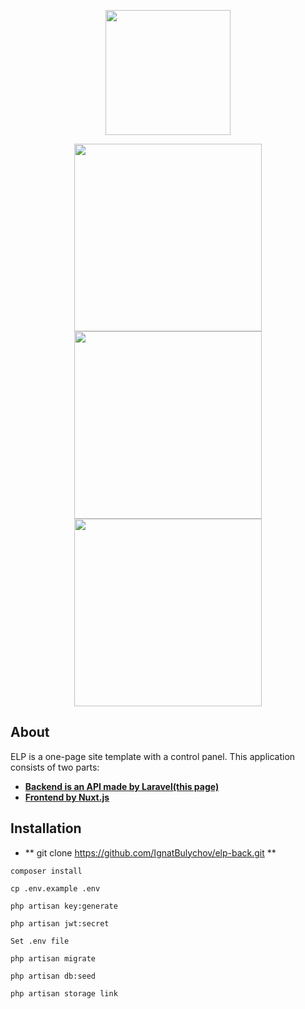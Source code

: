 <p align="center"><img src="http://elp.gearhostpreview.com/files/xXxTopCliP9hPgoAa1zfCoELkuNT9ie5tq3d15fb.png" width="200"></p>

<p align="center">
<img src="http://elp.gearhostpreview.com/files/81WvtWAOq7QhW1aW8R6ZyOHms7YA9wWpj35jekVj.jpeg" width="300">
<img src="http://elp.gearhostpreview.com/files/tE6bsOmW8B9xdtzAextwk4GYK8oKbKIhigWob754.jpeg" width="300">
<img src="http://elp.gearhostpreview.com/files/Yj6WkYJj6n9iSd7VFpthP3KJ6AMvXTdVOPOekx2I.jpeg" width="300">
</p>

## About

ELP is a one-page site template with a control panel. This application consists of two parts:

- **[Backend is an API made by Laravel(this page)](https://github.com/IgnatBulychov/elp-back/)**
- **[Frontend by Nuxt.js](https://github.com/IgnatBulychov/elp-back/)**

## Installation


- ** git clone https://github.com/IgnatBulychov/elp-back.git **


```
composer install
```

```
cp .env.example .env
```

```
php artisan key:generate
```

```
php artisan jwt:secret
```

```
Set .env file
```

```
php artisan migrate
```

```
php artisan db:seed
```

```
php artisan storage link
```

